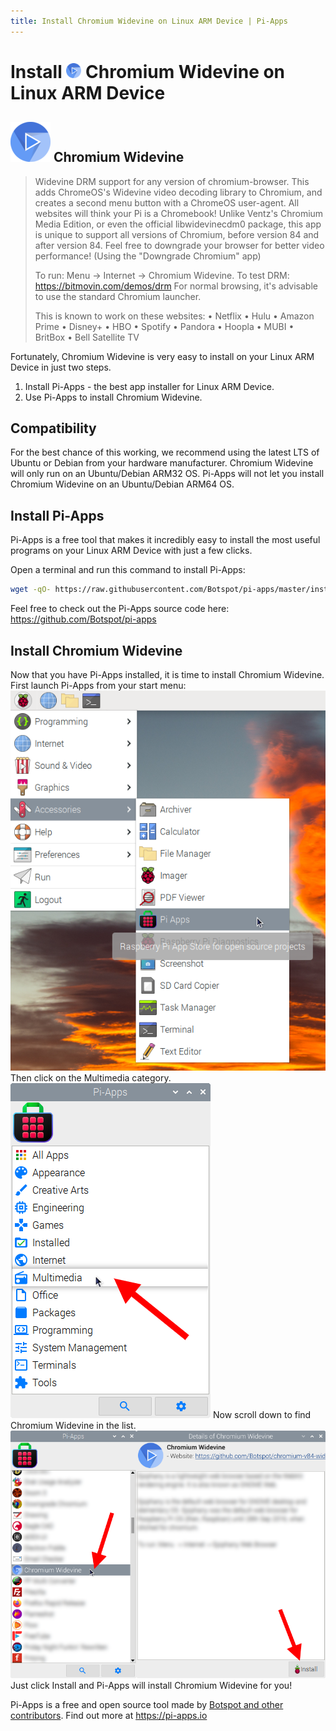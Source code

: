 ```yaml
---
title: Install Chromium Widevine on Linux ARM Device | Pi-Apps
---
```

<div class="simple-install-content content">

# Install <img src="/img/app-icons/Chromium Widevine/icon-64.png" height=24> Chromium Widevine on Linux ARM Device

## <img src="/img/app-icons/Chromium Widevine/icon-64.png"> Chromium Widevine
> Widevine DRM support for any version of chromium-browser.
> This adds ChromeOS's Widevine video decoding library to Chromium, and creates a second menu button with a ChromeOS user-agent. All websites will think your Pi is a Chromebook!
> Unlike Ventz's Chromium Media Edition, or even the official libwidevinecdm0 package, this app is unique to support all versions of Chromium, before version 84 and after version 84. Feel free to downgrade your browser for better video performance! (Using the "Downgrade Chromium" app)
> 
> To run: Menu -> Internet -> Chromium Widevine.
> To test DRM: https://bitmovin.com/demos/drm
> For normal browsing, it's advisable to use the standard Chromium launcher.
> 
> This is known to work on these websites:
> • Netflix
> • Hulu
> • Amazon Prime
> • Disney+
> • HBO
> • Spotify
> • Pandora
> • Hoopla
> • MUBI
> • BritBox
> • Bell Satellite TV

Fortunately, Chromium Widevine is very easy to install on your Linux ARM Device in just two steps.
1. Install Pi-Apps - the best app installer for Linux ARM Device.
2. Use Pi-Apps to install Chromium Widevine.
</div>
<div class="simple-install-content content">

## Compatibility
For the best chance of this working, we recommend using the latest LTS of Ubuntu or Debian from your hardware manufacturer.
Chromium Widevine will only run on an Ubuntu/Debian ARM32 OS. Pi-Apps will not let you install Chromium Widevine on an Ubuntu/Debian ARM64 OS.
</div>
<div class="simple-install-content content">

## Install Pi-Apps

Pi-Apps is a free tool that makes it incredibly easy to install the most useful programs on your Linux ARM Device with just a few clicks.

Open a terminal and run this command to install Pi-Apps:
```bash
wget -qO- https://raw.githubusercontent.com/Botspot/pi-apps/master/install | bash
```
Feel free to check out the Pi-Apps source code here: https://github.com/Botspot/pi-apps
</div>
<div class="simple-install-content content">

## Install Chromium Widevine

Now that you have Pi-Apps installed, it is time to install Chromium Widevine.
First launch Pi-Apps from your start menu:
<img src="/img/start-menu.png">
Then click on the Multimedia category.
<img src="/img/category-selections/Multimedia.png">
Now scroll down to find Chromium Widevine in the list.
<img src="/img/app-icons/Chromium Widevine/app-selection.png">
Just click Install and Pi-Apps will install Chromium Widevine for you!
</div>
<div class="simple-install-content content">

Pi-Apps is a free and open source tool made by [Botspot and other contributors](/about/#contributors). Find out more at https://pi-apps.io
</div>
